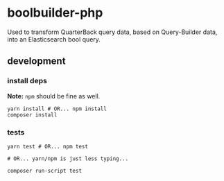 # boolbuilder-php

Used to transform QuarterBack query data, based on
Query-Builder data, into an Elasticsearch bool query.

## development

### install deps

**Note:** `npm` should be fine as well.

```shell
yarn install # OR... npm install
composer install
```

### tests

```shell
yarn test # OR... npm test

# OR... yarn/npm is just less typing...

composer run-script test
```
